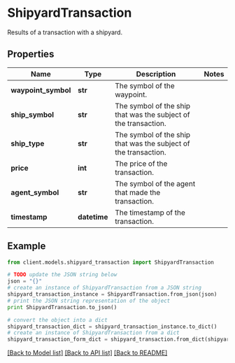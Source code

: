 # ShipyardTransaction

Results of a transaction with a shipyard.

## Properties

Name | Type | Description | Notes
------------ | ------------- | ------------- | -------------
**waypoint_symbol** | **str** | The symbol of the waypoint. |
**ship_symbol** | **str** | The symbol of the ship that was the subject of the transaction. |
**ship_type** | **str** | The symbol of the ship that was the subject of the transaction. |
**price** | **int** | The price of the transaction. |
**agent_symbol** | **str** | The symbol of the agent that made the transaction. |
**timestamp** | **datetime** | The timestamp of the transaction. |

## Example

```python
from client.models.shipyard_transaction import ShipyardTransaction

# TODO update the JSON string below
json = "{}"
# create an instance of ShipyardTransaction from a JSON string
shipyard_transaction_instance = ShipyardTransaction.from_json(json)
# print the JSON string representation of the object
print ShipyardTransaction.to_json()

# convert the object into a dict
shipyard_transaction_dict = shipyard_transaction_instance.to_dict()
# create an instance of ShipyardTransaction from a dict
shipyard_transaction_form_dict = shipyard_transaction.from_dict(shipyard_transaction_dict)
```

[[Back to Model list]](../README.md#documentation-for-models) [[Back to API list]](../README.md#documentation-for-api-endpoints) [[Back to README]](../README.md)
